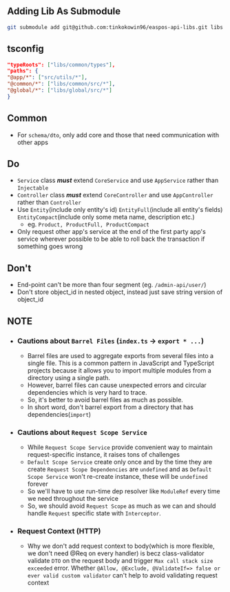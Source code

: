 ## Adding Lib As Submodule

 ```bash
 git submodule add git@github.com:tinkokowin96/easpos-api-libs.git libs
 ```

## tsconfig

```JSON 
"typeRoots": ["libs/common/types"],
"paths": {
"@app/*": ["src/utils/*"],
"@common/*": ["libs/common/src/*"],
"@global/*": ["libs/global/src/*"]
} 
```

## Common

- For ```schema/dto```, only add core and those that need communication with other apps

## Do

- ```Service``` class ***must*** extend ```CoreService``` and use ```AppService``` rather than ```Injectable```
- ```Controller``` class ***must*** extend ```CoreController``` and use ```AppController``` rather than ```Controller```
- Use `Entity`(include only entity's id) `EntityFull`(include all entity's fields) `EntityCompact`(include only some
  meta name, description etc.)
    - eg. `Product, ProductFull, ProductCompact`
- Only request other app's service at the end of the first party app's service wherever possible to be able to roll back
  the transaction if something goes wrong

## Don't

- End-point can't be more than four segment (eg. ```/admin-api/user/```)
- Don't store object_id in nested object, instead just save string version of object_id

## NOTE

- ### Cautions about `Barrel Files` (```index.ts``` -> ```export * ...```)
    - Barrel files are used to aggregate exports from several files into a single file. This is a common pattern in
      JavaScript and TypeScript projects because it allows you to import multiple modules from a directory using a
      single
      path.
    - However, barrel files can cause unexpected errors and circular dependencies which is very hard to trace.
    - So, it's better to avoid barrel files as much as possible.
    - In short word, don't barrel export from a directory that has dependencies(`import`)

- ### Cautions about ```Request Scope Service```
    - While ```Request Scope Service``` provide convenient way to maintain request-specific instance, it raises tons of
      challenges
    - ```Default Scope Service``` create only once and by the time they are create ```Request Scope Dependencies```
      are ```undefined``` and as ```Default Scope Service``` won't re-create instance, these will be ```undefined```
      forever
    - So we'll have to use run-time dep resolver like ```ModuleRef``` every time we need throughout the service
    - So, we should avoid ```Request Scope``` as much as we can and should handle ```Request``` specific state
      with ```Interceptor```.
- ### Request Context (HTTP)
    - Why we don't add request context to body(which is more flexible, we don't need @Req on every handler) is becz
      class-validator validate `DTO` on the request body and trigger `Max call stack size exceeded` error. Whether
      `@Allow, @Exclude, @ValidateIf=> false or ever valid custom validator` can't help to avoid validating request
      context
